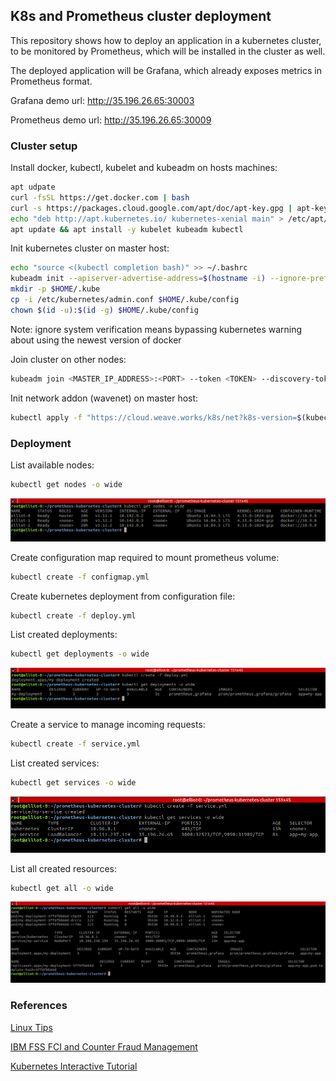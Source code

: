 ## K8s and Prometheus cluster deployment

This repository shows how to deploy an application in a kubernetes cluster, to be monitored by Prometheus, which will be installed in the cluster as well.

The deployed application will be Grafana, which already exposes metrics in Prometheus format.

Grafana demo url: http://35.196.26.65:30003

Prometheus demo url: http://35.196.26.65:30009
### Cluster setup

Install docker, kubectl, kubelet and kubeadm on hosts machines:

```sh
apt udpate
curl -fsSL https://get.docker.com | bash
curl -s https://packages.cloud.google.com/apt/doc/apt-key.gpg | apt-key add -
echo "deb http://apt.kubernetes.io/ kubernetes-xenial main" > /etc/apt/sources.list.d/kubernetes.list
apt update && apt install -y kubelet kubeadm kubectl
```

Init kubernetes cluster on master host:

```sh
echo "source <(kubectl completion bash)" >> ~/.bashrc
kubeadm init --apiserver-advertise-address=$(hostname -i) --ignore-preflight-errors=SystemVerification
mkdir -p $HOME/.kube
cp -i /etc/kubernetes/admin.conf $HOME/.kube/config
chown $(id -u):$(id -g) $HOME/.kube/config
```
Note: ignore system verification means bypassing kubernetes warning about using the newest version of docker

Join cluster on other nodes:

```sh
kubeadm join <MASTER_IP_ADDRESS>:<PORT> --token <TOKEN> --discovery-token-ca-cert-hash <HASH> --ignore-preflight-errors=SystemVerification
```

Init network addon (wavenet) on master host:

```sh
kubectl apply -f "https://cloud.weave.works/k8s/net?k8s-version=$(kubectl version | base64 | tr -d '\n')"
```

### Deployment 

List available nodes:

```sh
kubectl get nodes -o wide
```
![List nodes](screenshots/nodes.png)

Create configuration map required to mount prometheus volume:

```sh
kubectl create -f configmap.yml
```

Create kubernetes deployment from configuration file:

```sh
kubectl create -f deploy.yml
```

List created deployments:

```sh
kubectl get deployments -o wide
```
![List deploys](screenshots/deploy.png)

Create a service to manage incoming requests:

```sh
kubectl create -f service.yml
```

List created services:

```sh
kubectl get services -o wide
```
![List services](screenshots/service.png)

List all created resources:

```sh
kubectl get all -o wide
```
![List all resources](screenshots/all.png)

### References

[Linux Tips](https://www.youtube.com/watch?v=pV0nkr61XP8)

[IBM FSS FCI and Counter Fraud Management](https://www.youtube.com/watch?v=VB7vI9OT-WQ)

[Kubernetes Interactive Tutorial](https://kubernetes.io/docs/tutorials/hello-minikube/)